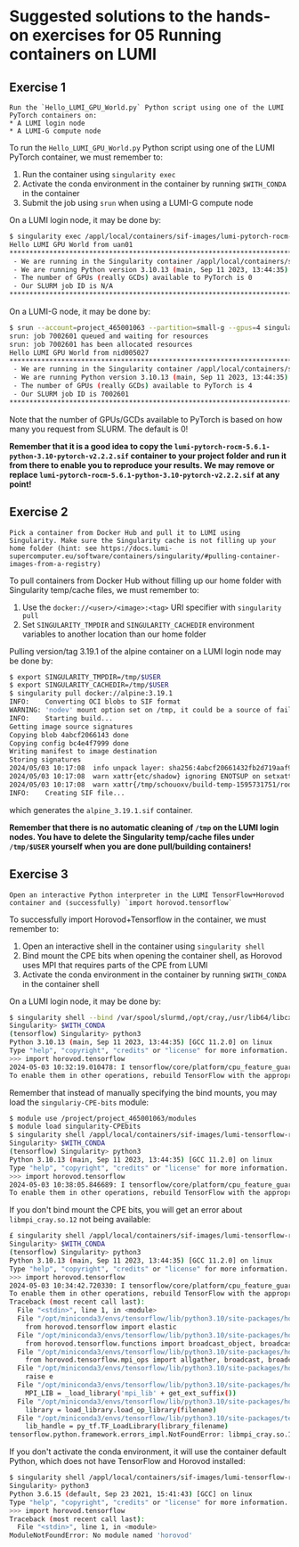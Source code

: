 # Suggested solutions to the hands-on exercises for 05 Running containers on LUMI

## Exercise 1

```text
Run the `Hello_LUMI_GPU_World.py` Python script using one of the LUMI PyTorch containers on:
* A LUMI login node
* A LUMI-G compute node
```

To run the `Hello_LUMI_GPU_World.py` Python script using one of the LUMI PyTorch container, we must remember to:

1. Run the container using `singularity exec`
2. Activate the conda environment in the container by running `$WITH_CONDA` in the container
3. Submit the job using `srun` when using a LUMI-G compute node

On a LUMI login node, it may be done by:

```bash
$ singularity exec /appl/local/containers/sif-images/lumi-pytorch-rocm-5.6.1-python-3.10-pytorch-v2.2.2.sif bash -c "\$WITH_CONDA; python3 Hello_LUMI_GPU_World.py"
Hello LUMI GPU World from uan01
********************************************************************************
 - We are running in the Singularity container /appl/local/containers/sif-images/lumi-pytorch-rocm-5.6.1-python-3.10-pytorch-v2.2.2.sif
 - We are running Python version 3.10.13 (main, Sep 11 2023, 13:44:35) [GCC 11.2.0] from /opt/miniconda3/envs/pytorch/bin/python3
 - The number of GPUs (really GCDs) available to PyTorch is 0
 - Our SLURM job ID is N/A
********************************************************************************    
```

On a LUMI-G node, it may be done by:

```bash
$ srun --account=project_465001063 --partition=small-g --gpus=4 singularity exec /appl/local/containers/sif-images/lumi-pytorch-rocm-5.6.1-python-3.10-pytorch-v2.2.2.sif bash -c "\$WITH_CONDA; python3 Hello_LUMI_GPU_World.py"
srun: job 7002601 queued and waiting for resources
srun: job 7002601 has been allocated resources
Hello LUMI GPU World from nid005027
********************************************************************************
 - We are running in the Singularity container /appl/local/containers/sif-images/lumi-pytorch-rocm-5.6.1-python-3.10-pytorch-v2.2.2.sif
 - We are running Python version 3.10.13 (main, Sep 11 2023, 13:44:35) [GCC 11.2.0] from /opt/miniconda3/envs/pytorch/bin/python3
 - The number of GPUs (really GCDs) available to PyTorch is 4
 - Our SLURM job ID is 7002601
********************************************************************************
```

Note that the number of GPUs/GCDs available to PyTorch is based on how many you request from SLURM. The default is 0!

**Remember that it is a good idea to copy the `lumi-pytorch-rocm-5.6.1-python-3.10-pytorch-v2.2.2.sif` container to your project folder and run it from there to enable you to reproduce your results. We may remove or replace `lumi-pytorch-rocm-5.6.1-python-3.10-pytorch-v2.2.2.sif` at any point!**

## Exercise 2

```text
Pick a container from Docker Hub and pull it to LUMI using Singularity. Make sure the Singularity cache is not filling up your home folder (hint: see https://docs.lumi-supercomputer.eu/software/containers/singularity/#pulling-container-images-from-a-registry)
```

To pull containers from Docker Hub without filling up our home folder with Singularity temp/cache files, we must remember to:

1. Use the `docker://<user>/<image>:<tag>` URI specifier with `singularity pull`
2. Set `SINGULARITY_TMPDIR` and `SINGULARITY_CACHEDIR` environment variables to another location than our home folder

Pulling version/tag 3.19.1 of the alpine container on a LUMI login node may be done by:

```bash
$ export SINGULARITY_TMPDIR=/tmp/$USER
$ export SINGULARITY_CACHEDIR=/tmp/$USER
$ singularity pull docker://alpine:3.19.1
INFO:    Converting OCI blobs to SIF format
WARNING: 'nodev' mount option set on /tmp, it could be a source of failure during build process
INFO:    Starting build...
Getting image source signatures
Copying blob 4abcf2066143 done  
Copying config bc4e4f7999 done  
Writing manifest to image destination
Storing signatures
2024/05/03 10:17:08  info unpack layer: sha256:4abcf20661432fb2d719aaf90656f55c287f8ca915dc1c92ec14ff61e67fbaf8
2024/05/03 10:17:08  warn xattr{etc/shadow} ignoring ENOTSUP on setxattr "user.rootlesscontainers"
2024/05/03 10:17:08  warn xattr{/tmp/schouoxv/build-temp-1595731751/rootfs/etc/shadow} destination filesystem does not support xattrs, further warnings will be suppressed
INFO:    Creating SIF file...
```

which generates the `alpine_3.19.1.sif` container.

**Remember that there is no automatic cleaning of `/tmp` on the LUMI login nodes. You have to delete the Singularity temp/cache files under `/tmp/$USER` yourself when you are done pull/building containers!**

## Exercise 3

```text
Open an interactive Python interpreter in the LUMI TensorFlow+Horovod container and (successfully) `import horovod.tensorflow`
```

To successfully import Horovod+Tensorflow in the container, we must remember to:

1. Open an interactive shell in the container using `singularity shell`
2. Bind mount the CPE bits when opening the container shell, as Horovod uses MPI that requires parts of the CPE from LUMI
3. Activate the conda environment in the container by running `$WITH_CONDA` in the container shell

On a LUMI login node, it may be done by:

```bash
$ singularity shell --bind /var/spool/slurmd,/opt/cray,/usr/lib64/libcxi.so.1,/usr/lib64/libjansson.so.4 /appl/local/containers/sif-images/lumi-tensorflow-rocm-5.5.1-python-3.10-tensorflow-2.11.1-horovod-0.28.1.sif 
Singularity> $WITH_CONDA
(tensorflow) Singularity> python3
Python 3.10.13 (main, Sep 11 2023, 13:44:35) [GCC 11.2.0] on linux
Type "help", "copyright", "credits" or "license" for more information.
>>> import horovod.tensorflow
2024-05-03 10:32:19.010478: I tensorflow/core/platform/cpu_feature_guard.cc:193] This TensorFlow binary is optimized with oneAPI Deep Neural Network Library (oneDNN) to use the following CPU instructions in performance-critical operations:  AVX2 FMA
To enable them in other operations, rebuild TensorFlow with the appropriate compiler flags.
```

Remember that instead of manually specifying the bind mounts, you may load the `singulariy-CPE-bits` module:

```bash
$ module use /project/project_465001063/modules
$ module load singularity-CPEbits
$ singularity shell /appl/local/containers/sif-images/lumi-tensorflow-rocm-5.5.1-python-3.10-tensorflow-2.11.1-horovod-0.28.1.sif 
Singularity> $WITH_CONDA
(tensorflow) Singularity> python3
Python 3.10.13 (main, Sep 11 2023, 13:44:35) [GCC 11.2.0] on linux
Type "help", "copyright", "credits" or "license" for more information.
>>> import horovod.tensorflow
2024-05-03 10:38:05.846689: I tensorflow/core/platform/cpu_feature_guard.cc:193] This TensorFlow binary is optimized with oneAPI Deep Neural Network Library (oneDNN) to use the following CPU instructions in performance-critical operations:  AVX2 FMA
To enable them in other operations, rebuild TensorFlow with the appropriate compiler flags.
```

If you don't bind mount the CPE bits, you will get an error about `libmpi_cray.so.12` not being available:

```bash
£ singularity shell /appl/local/containers/sif-images/lumi-tensorflow-rocm-5.5.1-python-3.10-tensorflow-2.11.1-horovod-0.28.1.sif 
Singularity> $WITH_CONDA
(tensorflow) Singularity> python3
Python 3.10.13 (main, Sep 11 2023, 13:44:35) [GCC 11.2.0] on linux
Type "help", "copyright", "credits" or "license" for more information.
>>> import horovod.tensorflow
2024-05-03 10:34:42.720330: I tensorflow/core/platform/cpu_feature_guard.cc:193] This TensorFlow binary is optimized with oneAPI Deep Neural Network Library (oneDNN) to use the following CPU instructions in performance-critical operations:  AVX2 FMA
To enable them in other operations, rebuild TensorFlow with the appropriate compiler flags.
Traceback (most recent call last):
  File "<stdin>", line 1, in <module>
  File "/opt/miniconda3/envs/tensorflow/lib/python3.10/site-packages/horovod/tensorflow/__init__.py", line 27, in <module>
    from horovod.tensorflow import elastic
  File "/opt/miniconda3/envs/tensorflow/lib/python3.10/site-packages/horovod/tensorflow/elastic.py", line 24, in <module>
    from horovod.tensorflow.functions import broadcast_object, broadcast_object_fn, broadcast_variables
  File "/opt/miniconda3/envs/tensorflow/lib/python3.10/site-packages/horovod/tensorflow/functions.py", line 24, in <module>
    from horovod.tensorflow.mpi_ops import allgather, broadcast, broadcast_
  File "/opt/miniconda3/envs/tensorflow/lib/python3.10/site-packages/horovod/tensorflow/mpi_ops.py", line 53, in <module>
    raise e
  File "/opt/miniconda3/envs/tensorflow/lib/python3.10/site-packages/horovod/tensorflow/mpi_ops.py", line 50, in <module>
    MPI_LIB = _load_library('mpi_lib' + get_ext_suffix())
  File "/opt/miniconda3/envs/tensorflow/lib/python3.10/site-packages/horovod/tensorflow/mpi_ops.py", line 45, in _load_library
    library = load_library.load_op_library(filename)
  File "/opt/miniconda3/envs/tensorflow/lib/python3.10/site-packages/tensorflow/python/framework/load_library.py", line 54, in load_op_library
    lib_handle = py_tf.TF_LoadLibrary(library_filename)
tensorflow.python.framework.errors_impl.NotFoundError: libmpi_cray.so.12: cannot open shared object file: No such file or directory
```

If you don't activate the conda environment, it will use the container default Python, which does not have TensorFlow and Horovod installed:

```bash
$ singularity shell /appl/local/containers/sif-images/lumi-tensorflow-rocm-5.5.1-python-3.10-tensorflow-2.11.1-horovod-0.28.1.sif 
Singularity> python3
Python 3.6.15 (default, Sep 23 2021, 15:41:43) [GCC] on linux
Type "help", "copyright", "credits" or "license" for more information.
>>> import horovod.tensorflow
Traceback (most recent call last):
  File "<stdin>", line 1, in <module>
ModuleNotFoundError: No module named 'horovod'
```